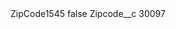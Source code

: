 <?xml version="1.0" encoding="UTF-8"?>
<CustomMetadata xmlns="http://soap.sforce.com/2006/04/metadata" xmlns:xsi="http://www.w3.org/2001/XMLSchema-instance" xmlns:xsd="http://www.w3.org/2001/XMLSchema">
    <label>ZipCode1545</label>
    <protected>false</protected>
    <values>
        <field>Zipcode__c</field>
        <value xsi:type="xsd:string">30097</value>
    </values>
</CustomMetadata>
